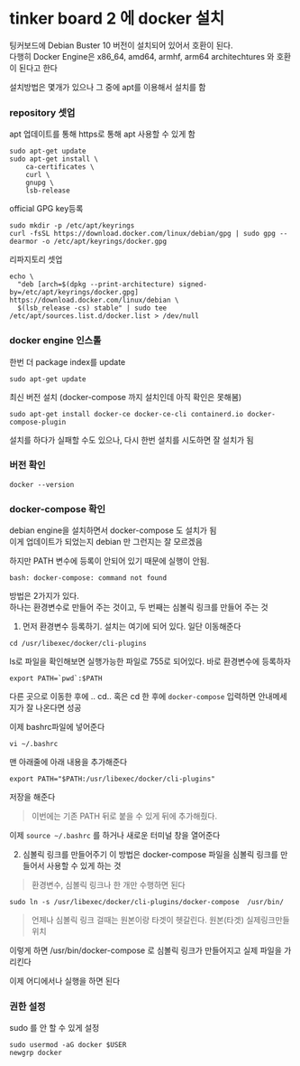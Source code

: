 # tinker board 2 에 docker 설치

팅커보드에 Debian Buster 10 버전이 설치되어 있어서 호환이 된다.  
다행히 Docker Engine은 x86_64, amd64, armhf, arm64 architechtures 와 호환이 된다고 한다

설치방법은 몇개가 있으나 그 중에 apt를 이용해서 설치를 함

### repository 셋업
apt 업데이트를 통해 https로 통해 apt 사용할 수 있게 함
```
sudo apt-get update
sudo apt-get install \
    ca-certificates \
    curl \
    gnupg \
    lsb-release
```

official GPG key등록
```
sudo mkdir -p /etc/apt/keyrings
curl -fsSL https://download.docker.com/linux/debian/gpg | sudo gpg --dearmor -o /etc/apt/keyrings/docker.gpg
```

리파지토리 셋업
```
echo \
  "deb [arch=$(dpkg --print-architecture) signed-by=/etc/apt/keyrings/docker.gpg] https://download.docker.com/linux/debian \
  $(lsb_release -cs) stable" | sudo tee /etc/apt/sources.list.d/docker.list > /dev/null
```


### docker engine 인스톨
한번 더 package index를 update
```
sudo apt-get update
```

최신 버전 설치 (docker-compose  까지 설치인데 아직 확인은 못해봄)
```
sudo apt-get install docker-ce docker-ce-cli containerd.io docker-compose-plugin
```

설치를 하다가 실패할 수도 있으나, 다시 한번 설치를 시도하면 잘 설치가 됨


### 버전 확인
```
docker --version
```

### docker-compose 확인
debian engine을 설치하면서 docker-compose 도 설치가 됨   
이게 업데이트가 되었는지 debian 만 그런지는 잘 모르겠음

하지만 PATH 변수에 등록이 안되어 있기 때문에 실행이 안됨.
```
bash: docker-compose: command not found
```

방법은 2가지가 있다.  
하나는 환경변수로 만들어 주는 것이고, 두 번째는 심볼릭 링크를 만들어 주는 것

1. 먼저 환경변수 등록하기. 설치는 여기에 되어 있다. 일단 이동해준다
```
cd /usr/libexec/docker/cli-plugins
```

ls로 파일을 확인해보면 실행가능한 파일로 755로 되어있다. 바로 환경변수에 등록하자
```
export PATH=`pwd`:$PATH
```

다른 곳으로 이동한 후에 .. cd.. 혹은 cd  한 후에 `docker-compose` 입력하면 안내메세지가 잘 나온다면 성공

이제 bashrc파일에 넣어준다
```
vi ~/.bashrc
```

맨 아래줄에 아래 내용을 추가해준다
```
export PATH="$PATH:/usr/libexec/docker/cli-plugins"
```
저장을 해준다

> 이번에는 기존 PATH 뒤로 붙을 수 있게 뒤에 추가해줬다. 

이제 `source ~/.bashrc` 를 하거나 새로운 터미널 창을 열어준다

2. 심볼릭 링크를 만들어주기
이 방법은 docker-compose 파일을 심볼릭 링크를 만들어서 사용할 수 있게 하는 것   

> 환경변수, 심볼릭 링크나 한 개만 수행하면 된다

```
sudo ln -s /usr/libexec/docker/cli-plugins/docker-compose  /usr/bin/
```

> 언제나 심볼릭 링크 걸때는 원본이랑 타겟이 헷갈린다. 원본(타겟) 실제링크만들위치

이렇게 하면 /usr/bin/docker-compose 로 심볼릭 링크가 만들어지고 실제 파일을 가리킨다

이제 어디에서나 실행을 하면 된다 


### 권한 설정
sudo 를 안 할 수 있게 설정
```
sudo usermod -aG docker $USER
newgrp docker
```


##